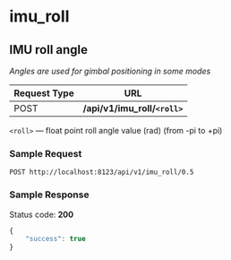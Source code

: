 imu_roll
=====
IMU roll angle
-----------------
*Angles are used for gimbal positioning in some modes*

Request Type | URL 
-------------|-----
POST | **/api/v1/imu_roll/`<roll>`**


`<roll>` &mdash; float point roll angle value (rad) (from -pi to +pi)

### Sample Request

```http
POST http://localhost:8123/api/v1/imu_roll/0.5
```

### Sample Response

Status code: **200**

```javascript
{
    "success": true
}
```

